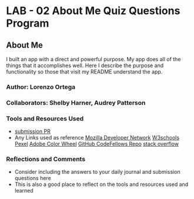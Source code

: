 # LAB - 02 About Me Quiz Questions Program

## About Me

I built an app with a direct and powerful purpose. My app does all of the things that it accomplishes well. Here  I describe the purpose and functionality so those that visit my README understand the app.

### Author: Lorenzo Ortega

### Collaborators: Shelby Harner, Audrey Patterson

### Tools and Resources Used

* [submission PR]()
* Any Links used as reference
[Mozilla Developer Network](https://developer.mozilla.org/en-US/)
[W3schools](https://www.w3schools.com/)
[Pexel](https://www.pexels.com/)
[Adobe Color Wheel](https://color.adobe.com/create/color-wheel)
[GitHub CodeFellows Repo](https://github.com/codefellows/seattle-201n21)
[stack overflow](https://stackoverflow.com/questions/2642067/ordered-list-ol-showing-up-un-numbered)

### Reflections and Comments

* Consider including the answers to your daily journal and submission questions here
* This is also a good place to reflect on the tools and resources used and learned
